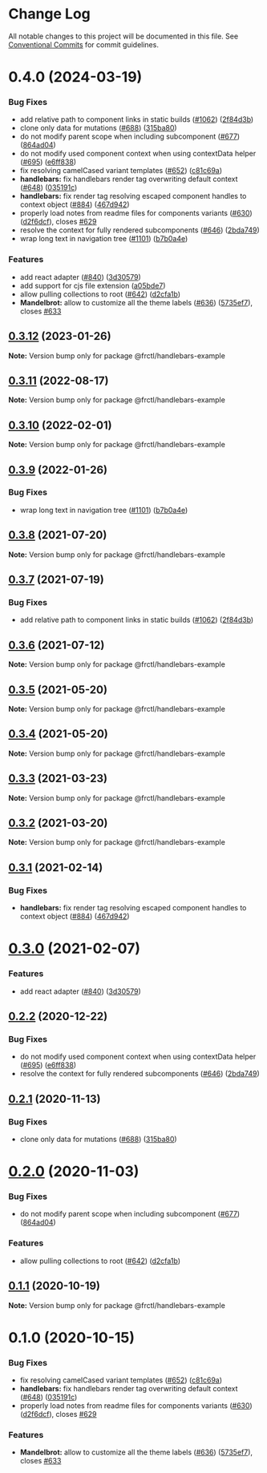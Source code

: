 # Change Log

All notable changes to this project will be documented in this file.
See [Conventional Commits](https://conventionalcommits.org) for commit guidelines.

# 0.4.0 (2024-03-19)

### Bug Fixes

-   add relative path to component links in static builds ([#1062](https://github.com/sitepark/fractality/issues/1062)) ([2f84d3b](https://github.com/sitepark/fractality/commit/2f84d3b84498c238d28c2ca1021daf89aff879be))
-   clone only data for mutations ([#688](https://github.com/sitepark/fractality/issues/688)) ([315ba80](https://github.com/sitepark/fractality/commit/315ba8010ed33a7e3314376c108b39f68c7d4435))
-   do not modify parent scope when including subcomponent ([#677](https://github.com/sitepark/fractality/issues/677)) ([864ad04](https://github.com/sitepark/fractality/commit/864ad04faf3dfa4d2397091d991d2edb6e20d52f))
-   do not modify used component context when using contextData helper ([#695](https://github.com/sitepark/fractality/issues/695)) ([e6ff838](https://github.com/sitepark/fractality/commit/e6ff8383b4ebc2b93d70a8a176c30c49d3581139))
-   fix resolving camelCased variant templates ([#652](https://github.com/sitepark/fractality/issues/652)) ([c81c69a](https://github.com/sitepark/fractality/commit/c81c69ae5237f3027e70089a6918221513d7f106))
-   **handlebars:** fix handlebars render tag overwriting default context ([#648](https://github.com/sitepark/fractality/issues/648)) ([035191c](https://github.com/sitepark/fractality/commit/035191c7b2cd97d928143b312f428b75b1629ff6))
-   **handlebars:** fix render tag resolving escaped component handles to context object ([#884](https://github.com/sitepark/fractality/issues/884)) ([467d942](https://github.com/sitepark/fractality/commit/467d942f089d81b955e4ce514d3c69bd1ce9c177))
-   properly load notes from readme files for components variants ([#630](https://github.com/sitepark/fractality/issues/630)) ([d2f6dcf](https://github.com/sitepark/fractality/commit/d2f6dcffeefe25f3e9f0d272c0b0bdd9590779bf)), closes [#629](https://github.com/sitepark/fractality/issues/629)
-   resolve the context for fully rendered subcomponents ([#646](https://github.com/sitepark/fractality/issues/646)) ([2bda749](https://github.com/sitepark/fractality/commit/2bda749f003b29ee9f24021db639602aae1868df))
-   wrap long text in navigation tree ([#1101](https://github.com/sitepark/fractality/issues/1101)) ([b7b0a4e](https://github.com/sitepark/fractality/commit/b7b0a4eff65a1bc601391cb483af38ea87109eb9))

### Features

-   add react adapter ([#840](https://github.com/sitepark/fractality/issues/840)) ([3d30579](https://github.com/sitepark/fractality/commit/3d30579c99c14872420d43d834f04bcb7f36fb94))
-   add support for cjs file extension ([a05bde7](https://github.com/sitepark/fractality/commit/a05bde7c8cb2788e296f5ffda859e46debbbcd39))
-   allow pulling collections to root ([#642](https://github.com/sitepark/fractality/issues/642)) ([d2cfa1b](https://github.com/sitepark/fractality/commit/d2cfa1b6a76ca2328967374c62f4e35ca10cb758))
-   **Mandelbrot:** allow to customize all the theme labels ([#636](https://github.com/sitepark/fractality/issues/636)) ([5735ef7](https://github.com/sitepark/fractality/commit/5735ef7a9745cbf2fe4e4ca7eb31837fb2a4494e)), closes [#633](https://github.com/sitepark/fractality/issues/633)

## [0.3.12](https://github.com/frctl/fractal/compare/@frctl/handlebars-example@0.3.11...@frctl/handlebars-example@0.3.12) (2023-01-26)

**Note:** Version bump only for package @frctl/handlebars-example

## [0.3.11](https://github.com/frctl/fractal/compare/@frctl/handlebars-example@0.3.10...@frctl/handlebars-example@0.3.11) (2022-08-17)

**Note:** Version bump only for package @frctl/handlebars-example

## [0.3.10](https://github.com/frctl/fractal/compare/@frctl/handlebars-example@0.3.9...@frctl/handlebars-example@0.3.10) (2022-02-01)

**Note:** Version bump only for package @frctl/handlebars-example

## [0.3.9](https://github.com/frctl/fractal/compare/@frctl/handlebars-example@0.3.8...@frctl/handlebars-example@0.3.9) (2022-01-26)

### Bug Fixes

-   wrap long text in navigation tree ([#1101](https://github.com/frctl/fractal/issues/1101)) ([b7b0a4e](https://github.com/frctl/fractal/commit/b7b0a4eff65a1bc601391cb483af38ea87109eb9))

## [0.3.8](https://github.com/frctl/fractal/compare/@frctl/handlebars-example@0.3.7...@frctl/handlebars-example@0.3.8) (2021-07-20)

**Note:** Version bump only for package @frctl/handlebars-example

## [0.3.7](https://github.com/frctl/fractal/compare/@frctl/handlebars-example@0.3.6...@frctl/handlebars-example@0.3.7) (2021-07-19)

### Bug Fixes

-   add relative path to component links in static builds ([#1062](https://github.com/frctl/fractal/issues/1062)) ([2f84d3b](https://github.com/frctl/fractal/commit/2f84d3b84498c238d28c2ca1021daf89aff879be))

## [0.3.6](https://github.com/frctl/fractal/compare/@frctl/handlebars-example@0.3.5...@frctl/handlebars-example@0.3.6) (2021-07-12)

**Note:** Version bump only for package @frctl/handlebars-example

## [0.3.5](https://github.com/frctl/fractal/compare/@frctl/handlebars-example@0.3.4...@frctl/handlebars-example@0.3.5) (2021-05-20)

**Note:** Version bump only for package @frctl/handlebars-example

## [0.3.4](https://github.com/frctl/fractal/compare/@frctl/handlebars-example@0.3.3...@frctl/handlebars-example@0.3.4) (2021-05-20)

**Note:** Version bump only for package @frctl/handlebars-example

## [0.3.3](https://github.com/frctl/fractal/compare/@frctl/handlebars-example@0.3.2...@frctl/handlebars-example@0.3.3) (2021-03-23)

**Note:** Version bump only for package @frctl/handlebars-example

## [0.3.2](https://github.com/frctl/fractal/compare/@frctl/handlebars-example@0.3.1...@frctl/handlebars-example@0.3.2) (2021-03-20)

**Note:** Version bump only for package @frctl/handlebars-example

## [0.3.1](https://github.com/frctl/fractal/compare/@frctl/handlebars-example@0.3.0...@frctl/handlebars-example@0.3.1) (2021-02-14)

### Bug Fixes

-   **handlebars:** fix render tag resolving escaped component handles to context object ([#884](https://github.com/frctl/fractal/issues/884)) ([467d942](https://github.com/frctl/fractal/commit/467d942f089d81b955e4ce514d3c69bd1ce9c177))

# [0.3.0](https://github.com/frctl/fractal/compare/@frctl/handlebars-example@0.2.2...@frctl/handlebars-example@0.3.0) (2021-02-07)

### Features

-   add react adapter ([#840](https://github.com/frctl/fractal/issues/840)) ([3d30579](https://github.com/frctl/fractal/commit/3d30579c99c14872420d43d834f04bcb7f36fb94))

## [0.2.2](https://github.com/frctl/fractal/compare/@frctl/handlebars-example@0.2.1...@frctl/handlebars-example@0.2.2) (2020-12-22)

### Bug Fixes

-   do not modify used component context when using contextData helper ([#695](https://github.com/frctl/fractal/issues/695)) ([e6ff838](https://github.com/frctl/fractal/commit/e6ff8383b4ebc2b93d70a8a176c30c49d3581139))
-   resolve the context for fully rendered subcomponents ([#646](https://github.com/frctl/fractal/issues/646)) ([2bda749](https://github.com/frctl/fractal/commit/2bda749f003b29ee9f24021db639602aae1868df))

## [0.2.1](https://github.com/frctl/fractal/compare/@frctl/handlebars-example@0.2.0...@frctl/handlebars-example@0.2.1) (2020-11-13)

### Bug Fixes

-   clone only data for mutations ([#688](https://github.com/frctl/fractal/issues/688)) ([315ba80](https://github.com/frctl/fractal/commit/315ba8010ed33a7e3314376c108b39f68c7d4435))

# [0.2.0](https://github.com/frctl/fractal/compare/@frctl/handlebars-example@0.1.1...@frctl/handlebars-example@0.2.0) (2020-11-03)

### Bug Fixes

-   do not modify parent scope when including subcomponent ([#677](https://github.com/frctl/fractal/issues/677)) ([864ad04](https://github.com/frctl/fractal/commit/864ad04faf3dfa4d2397091d991d2edb6e20d52f))

### Features

-   allow pulling collections to root ([#642](https://github.com/frctl/fractal/issues/642)) ([d2cfa1b](https://github.com/frctl/fractal/commit/d2cfa1b6a76ca2328967374c62f4e35ca10cb758))

## [0.1.1](https://github.com/frctl/fractal/compare/@frctl/handlebars-example@0.1.0...@frctl/handlebars-example@0.1.1) (2020-10-19)

**Note:** Version bump only for package @frctl/handlebars-example

# 0.1.0 (2020-10-15)

### Bug Fixes

-   fix resolving camelCased variant templates ([#652](https://github.com/frctl/fractal/issues/652)) ([c81c69a](https://github.com/frctl/fractal/commit/c81c69ae5237f3027e70089a6918221513d7f106))
-   **handlebars:** fix handlebars render tag overwriting default context ([#648](https://github.com/frctl/fractal/issues/648)) ([035191c](https://github.com/frctl/fractal/commit/035191c7b2cd97d928143b312f428b75b1629ff6))
-   properly load notes from readme files for components variants ([#630](https://github.com/frctl/fractal/issues/630)) ([d2f6dcf](https://github.com/frctl/fractal/commit/d2f6dcffeefe25f3e9f0d272c0b0bdd9590779bf)), closes [#629](https://github.com/frctl/fractal/issues/629)

### Features

-   **Mandelbrot:** allow to customize all the theme labels ([#636](https://github.com/frctl/fractal/issues/636)) ([5735ef7](https://github.com/frctl/fractal/commit/5735ef7a9745cbf2fe4e4ca7eb31837fb2a4494e)), closes [#633](https://github.com/frctl/fractal/issues/633)
